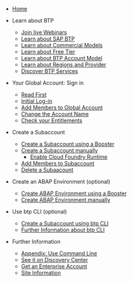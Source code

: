 <!-- docs/_sidebar.md -->



- [Home](/)

- Learn about BTP

  - [Join live Webinars](pages/1_discover/2_live_webinars.md)
  - [Learn about SAP BTP](pages/1_discover/3_about_btp.md)
  - [Learn about Commercial Models](pages/1_discover/4_btp_licenses.md)
  - [Learn about Free Tier](pages/1_discover/5_free_tier_plans.md)
  - [Learn about BTP Account Model](pages/1_discover/6_btp_account_model.md)
  - [Learn about Regions and Provider](pages/1_discover/7_provider_regions.md)
  - [Discover BTP Services](pages/1_discover/8_dc_services.md)

- Your Global Account: Sign in

  - [Read First](pages/2_setup_ga/1_read_first.md)
  - [Initial Log-in](pages/2_setup_ga/2_initial_login.md)
  - [Add Members to Global Account](pages/2_setup_ga/3_add_ga_members.md)
  - [Change the Account Name ](pages/2_setup_ga/4_ga_name.md)
  - [Check your Entitlements](pages/2_setup_ga/5_check_entitlements.md)
  
- Create a Subaccount

  - [Create a Subaccount using a Booster](pages/3_setup_suba/1_booster.md)
  - [Create a Subaccount manually](pages/3_setup_suba/2_suba_manual.md)
    - [Enable Cloud Foundry Runtime](pages/3_setup_suba/3_cf_orgs_spaces.md)
  - [Add Members to Subaccount](pages/3_setup_suba/4_suba_members.md)
  - [Delete a Subaacount](pages/3_setup_suba/5_suba_delete.md)
    
- Create an ABAP Environment (optional)
  
  - [Create ABAP Environment using a Booster](pages/7_abap/7_1_abapbooster.md)
  - [Create ABAP Environment manually](pages/7_abap/7_2_abapman.md)

- Use btp CLI (optional)
  
  - [Create a Subaccount using btp CLI](pages/6_btp_cli/6_2_btpcli_setup.md)
  - [Further Information about btp CLI](pages/6_btp_cli/6_1_btpcli_intro.md)

- Further Information
  - [Appendix: Use Command Line](pages/3_setup_suba/6_use_cli.md)
  - [See it on Discovery Center](https://discovery-center.cloud.sap/missiondetail/3019/)
  - [Get an Enterprise Account](https://developers.sap.com/tutorials/btp-free-tier-account.html)
  - [Site Information](_footer.md)
